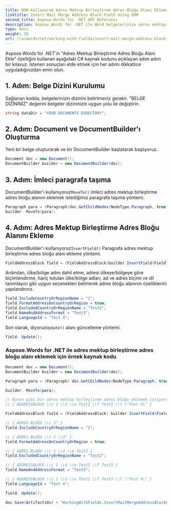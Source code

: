 ```yaml
---
title: DOM Kullanarak Adres Mektup Birleştirme Adres Bloğu Alanı Ekleme
linktitle: Insert Mail Merge Address Block Field Using DOM
second_title: Aspose.Words for .NET API Referansı
description: Aspose.Words for .NET ile Word belgelerinize adres mektup birleştirme adres bloğu alanını nasıl ekleyeceğinizi öğrenin.
type: docs
weight: 10
url: /ru/words/net/working-with-fields/insert-mail-merge-address-block-field-using-dom/
---
```


Aspose.Words for .NET'in "Adres Mektup Birleştirme Adres Bloğu Alanı Ekle" özelliğini kullanan aşağıdaki C# kaynak kodunu açıklayan adım adım bir kılavuz. İstenen sonuçları elde etmek için her adımı dikkatlice uyguladığınızdan emin olun.

## 1. Adım: Belge Dizini Kurulumu

Sağlanan kodda, belgelerinizin dizinini belirtmeniz gerekir. "BELGE DİZİNİNİZ" değerini belgeler dizininizin uygun yolu ile değiştirin.

```csharp
string dataDir = "YOUR DOCUMENTS DIRECTORY";
```

## 2. Adım: Document ve DocumentBuilder'ı Oluşturma

Yeni bir belge oluşturarak ve bir DocumentBuilder başlatarak başlıyoruz.

```csharp
Document doc = new Document();
DocumentBuilder builder = new DocumentBuilder(doc);
```

## 3. Adım: İmleci paragrafa taşıma

 DocumentBuilder'ı kullanıyoruz`MoveTo()` imleci adres mektup birleştirme adres bloğu alanını eklemek istediğimiz paragrafa taşıma yöntemi.

```csharp
Paragraph para = (Paragraph)doc.GetChildNodes(NodeType.Paragraph, true)[0];
builder. MoveTo(para);
```

## 4. Adım: Adres Mektup Birleştirme Adres Bloğu Alanını Ekleme

 DocumentBuilder'ı kullanıyoruz`InsertField()` Paragrafa adres mektup birleştirme adres bloğu alanı ekleme yöntemi.

```csharp
FieldAddressBlock field = (FieldAddressBlock)builder.InsertField(FieldType.FieldAddressBlock, false);
```

Ardından, ülke/bölge adını dahil etme, adresi ülkeye/bölgeye göre biçimlendirme, hariç tutulan ülke/bölge adları, ad ve adres biçimi ve dil tanımlayıcı gibi uygun seçenekleri belirterek adres bloğu alanının özelliklerini yapılandırırız.

```csharp
field.IncludeCountryOrRegionName = "1";
field.FormatAddressOnCountryOrRegion = true;
field.ExcludedCountryOrRegionName = "Test2";
field.NameAndAddressFormat = "Test3";
field.LanguageId = "Test 4";
```

 Son olarak, diyoruz`Update()` alanı güncelleme yöntemi.

```csharp
field. Update();
```

### Aspose.Words for .NET ile adres mektup birleştirme adres bloğu alanı eklemek için örnek kaynak kodu

```csharp
Document doc = new Document();
DocumentBuilder builder = new DocumentBuilder(doc);

Paragraph para = (Paragraph) doc.GetChildNodes(NodeType.Paragraph, true)[0];

builder. MoveTo(para);

// Bunun gibi bir adres mektup birleştirme adres bloğu eklemek istiyoruz:
// { ADDRESSBLOCK \\c 1 \\d \\e Test2 \\f Test3 \\l \"Test 4\" }

FieldAddressBlock field = (FieldAddressBlock) builder.InsertField(FieldType.FieldAddressBlock, false);

// { ADRES BLOĞU \\c 1" }
field.IncludeCountryOrRegionName = "1";

// { ADRES BLOĞU \\c 1 \\d" }
field.FormatAddressOnCountryOrRegion = true;

// { ADRES BLOĞU \\c 1 \\d \\e Test2 }
field.ExcludedCountryOrRegionName = "Test2";

// { ADDRESSBLOCK \\c 1 \\d \\e Test2 \\f Test3 }
field.NameAndAddressFormat = "Test3";

// { ADDRESSBLOCK \\c 1 \\d \\e Test2 \\f Test3 \\l \"Test 4\" }
field.LanguageId = "Test 4";

field. Update();

doc.Save(ArtifactsDir + "WorkingWithFields.InsertMailMergeAddressBlockFieldUsingDOM.docx");
```
